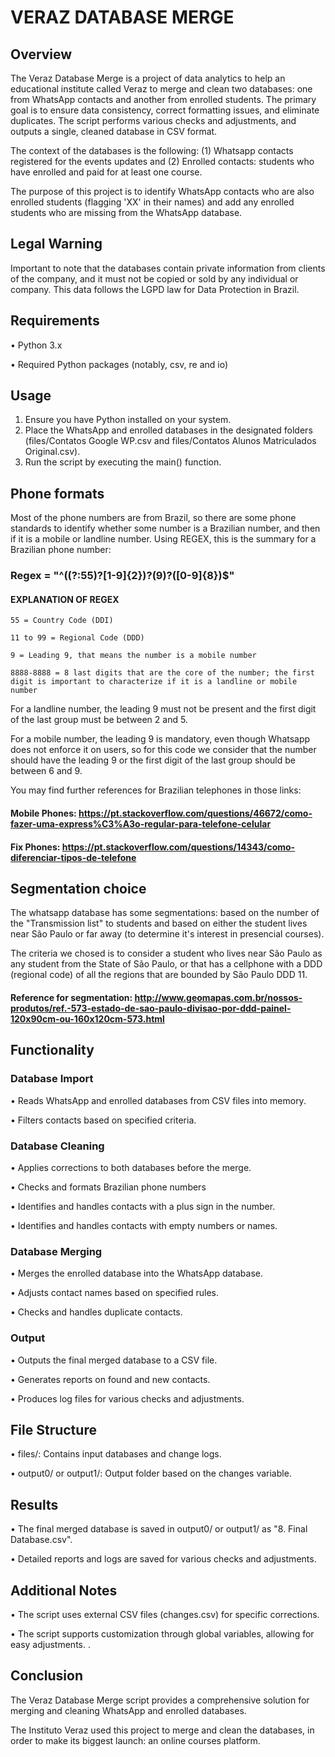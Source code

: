 # VERAZ DATABASE MERGE

## Overview

The Veraz Database Merge is a project of data analytics to help an educational institute called Veraz to merge and clean two databases: one from WhatsApp contacts and another from enrolled students. The primary goal is to ensure data consistency, correct formatting issues, and eliminate duplicates. The script performs various checks and adjustments, and outputs a single, cleaned database in CSV format.

The context of the databases is the following: (1) Whatsapp contacts registered for the events updates and (2) Enrolled contacts: students who have enrolled and paid for at least one course.

The purpose of this project is to identify WhatsApp contacts who are also enrolled students (flagging 'XX' in their names) and add any enrolled students who are missing from the WhatsApp database.

## Legal Warning

Important to note that the databases contain private information from clients of the company, and it must not be copied or sold by any individual or company. This data follows the LGPD law for Data Protection in Brazil.

## Requirements

•	Python 3.x

•	Required Python packages (notably, csv, re and io)

## Usage

1.	Ensure you have Python installed on your system.
2.	Place the WhatsApp and enrolled databases in the designated folders (files/Contatos Google WP.csv and files/Contatos Alunos Matriculados Original.csv).
3.	Run the script by executing the main() function.

## Phone formats
Most of the phone numbers are from Brazil, so there are some phone standards to identify whether some number is a Brazilian number, and then if it is a mobile or landline number. Using REGEX, this is the summary for a Brazilian phone number:

###	Regex = "^((?:55)?[1-9]{2})?(9)?([0-9]{8})$"

#### EXPLANATION OF REGEX

    55 = Country Code (DDI)

    11 to 99 = Regional Code (DDD)

    9 = Leading 9, that means the number is a mobile number

    8888-8888 = 8 last digits that are the core of the number; the first digit is important to characterize if it is a landline or mobile number


For a landline number, the leading 9 must not be present and the first digit of the last group must be between 2 and 5.

For a mobile number, the leading 9 is mandatory, even though Whatsapp does not enforce it on users, so for this code we consider that the number should have the leading 9 or the first digit of the last group should be between 6 and 9.

You may find further references for Brazilian telephones in those links:

#### Mobile Phones: https://pt.stackoverflow.com/questions/46672/como-fazer-uma-express%C3%A3o-regular-para-telefone-celular

#### Fix Phones: https://pt.stackoverflow.com/questions/14343/como-diferenciar-tipos-de-telefone


## Segmentation choice

The whatsapp database has some segmentations: based on the number of the "Transmission list" to students and based on either the student lives near São Paulo or far away (to determine it's interest in presencial courses).

The criteria we chosed is to consider a student who lives near São Paulo as any student from the State of São Paulo, or that has a cellphone with a DDD (regional code) of all the regions that are bounded by São Paulo DDD 11.

#### Reference for segmentation: http://www.geomapas.com.br/nossos-produtos/ref.-573-estado-de-sao-paulo-divisao-por-ddd-painel-120x90cm-ou-160x120cm-573.html


## Functionality

### Database Import

•	Reads WhatsApp and enrolled databases from CSV files into memory.

•	Filters contacts based on specified criteria.

### Database Cleaning

•	Applies corrections to both databases before the merge.

•	Checks and formats Brazilian phone numbers

•	Identifies and handles contacts with a plus sign in the number.

•	Identifies and handles contacts with empty numbers or names.

### Database Merging

•	Merges the enrolled database into the WhatsApp database.

•	Adjusts contact names based on specified rules.

•	Checks and handles duplicate contacts.

### Output

•	Outputs the final merged database to a CSV file.

•	Generates reports on found and new contacts.

•	Produces log files for various checks and adjustments.

## File Structure

•	files/: Contains input databases and change logs.

•	output0/ or output1/: Output folder based on the changes variable.

## Results

•	The final merged database is saved in output0/ or output1/ as "8. Final Database.csv".

•	Detailed reports and logs are saved for various checks and adjustments.

## Additional Notes

•	The script uses external CSV files (changes.csv) for specific corrections.

•	The script supports customization through global variables, allowing for easy adjustments.
.

## Conclusion

The Veraz Database Merge script provides a comprehensive solution for merging and cleaning WhatsApp and enrolled databases.

The Instituto Veraz used this project to merge and clean the databases, in order to make its biggest launch: an online courses platform.

